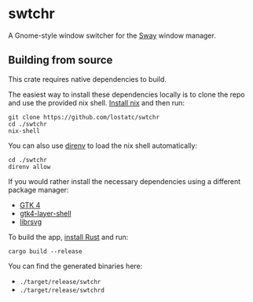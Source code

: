 # swtchr

A Gnome-style window switcher for the [Sway](https://swaywm.org/) window
manager.

## Building from source

This crate requires native dependencies to build.

The easiest way to install these dependencies locally is to clone the repo and
use the provided nix shell. [Install nix](https://nixos.org/download) and then
run:

```shell
git clone https://github.com/lostatc/swtchr
cd ./swtchr
nix-shell
```

You can also use [direnv](https://direnv.net) to load the nix shell
automatically:

```shell
cd ./swtchr
direnv allow
```

If you would rather install the necessary dependencies using a different
package manager:

- [GTK 4](https://gtk-rs.org/gtk4-rs/stable/latest/book/installation_linux.html)
- [gtk4-layer-shell](https://github.com/wmww/gtk4-layer-shell?tab=readme-ov-file#distro-packages)
- [librsvg](https://gitlab.gnome.org/GNOME/librsvg)

To build the app, [install Rust](https://www.rust-lang.org/tools/install) and
run:

```shell
cargo build --release
```

You can find the generated binaries here:

- `./target/release/swtchr`
- `./target/release/swtchrd`
